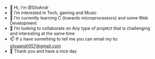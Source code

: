 - 👋 Hi, I’m @SilvAndr
- 👀 I’m interested in Tech, gaming and Music
- 🌱 I’m currently learning C (towards microprocessors) and some Web Development
- 💞️ I’m looking to collaborate on Any type of projetct that is challenging and interesting at the same time
- 📫 If u have something to tell me you can email my to: silvaandr057@gmail.com
- :blue_heart: Thank you and have a nice day
